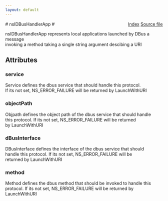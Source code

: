 ```yaml
---
layout: default
---
```

<div class='links' style='float:right'><a href="../index.html">Index</a>
<a href="http://dxr.mozilla.org/mozilla-central/source/netwerk/mime/nsIMIMEInfo.idl">Source file</a>
</div>
# nsIDBusHandlerApp #
  
nsIDBusHandlerApp represents local applications launched by DBus a message  
invoking a method taking a single string argument descibing a URI  
  

## Attributes ##

### service ###
  
Service defines the dbus service that should handle this protocol.  
If its not set,  NS_ERROR_FAILURE will be returned by LaunchWithURI  
  

### objectPath ###
  
Objpath defines the object path of the dbus service that should handle   
this protocol. If its not set,  NS_ERROR_FAILURE will be returned   
by LaunchWithURI  
  

### dBusInterface ###
  
DBusInterface defines the interface of the dbus service that should   
handle this protocol. If its not set,  NS_ERROR_FAILURE will be    
returned by LaunchWithURI  
  

### method ###
  
Method defines the dbus method that should be invoked to handle this   
protocol. If its not set,  NS_ERROR_FAILURE will be returned by   
LaunchWithURI  
  
